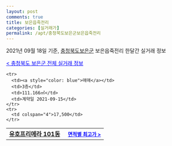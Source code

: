 ```yaml
---
layout: post
comments: true
title: 보은읍죽전리
categories: [실거래가]
permalink: /apt/충청북도보은군보은읍죽전리
---
```


2021년 09월 18일 기준, <a href="/apt/충청북도보은군">충청북도보은군</a> 보은읍죽전리 한달간 실거래 정보

<a style="color: blue;" href="/apt/충청북도보은군">< 충청북도 보은군 전체 실거래 정보</a>
<!---- start ---->
<table>
  <tr>
    <td colspan="4" style="font-weight: bold;"><a href="/apt/충청북도보은군보은읍죽전리유호프리메라101동">유호프리메라 101동</a> &nbsp;&nbsp;&nbsp; <a style="color: blue; font-size: smaller;" href="/apt/충청북도보은군보은읍죽전리유호프리메라101동">면적별 최고가 ></a></td>
  </tr>
    
    <tr>
      <td><a style="color: blue">매매</a></td>
      <td>3층</td>
      <td>111.166㎡</td>
      <td>계약일 2021-09-15</td>
    </tr>
    <tr>
      <td colspan="4">17,500</td>
    </tr>
      
</table>
<!---- end ---->
    